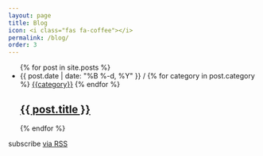 ```yaml
---
layout: page
title: Blog
icon: <i class="fas fa-coffee"></i>
permalink: /blog/
order: 3
---
```


<div class="home">

  <ul class="post-list">
    {% for post in site.posts %}
      <li>
        <span class="post-meta">{{ post.date | date: "%B %-d, %Y" }}  /
          {% for category in post.category %}
            <a href="{{category}}">{{category}}</a>
          {% endfor %}
        </span>
        <h2>
          <a class="post-link" href="{{ post.url | prepend: site.baseurl }}">{{ post.title }}</a>
        </h2>
      </li>
    {% endfor %}
  </ul>

  <p class="rss-subscribe">subscribe <a href="{{ "/feed.xml" | prepend: site.baseurl }}">via RSS</a></p>

</div>
